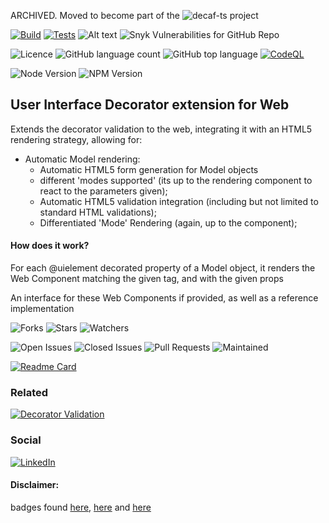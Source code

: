 ARCHIVED. Moved to become part of the ![decaf-ts](gitub.com/decaf-ts) project

[![Build](https://github.com/TiagoVenceslau/ui-decorators-web/actions/workflows/nodejs-build.yaml/badge.svg)](http://www.pdmfc.com)
[![Tests](https://github.com/TiagoVenceslau/ui-decorators-web/actions/workflows/jest-test.yaml/badge.svg)](http://www.pdmfc.com)
![Alt text](https://raw.github.com/TiagoVenceslau/ui-decorators-web/master/workdocs/badges/badge-lines.svg?sanitize=true)
![Snyk Vulnerabilities for GitHub Repo](https://img.shields.io/snyk/vulnerabilities/github/TiagoVenceslau/ui-decorators-web?style=plastic)

![Licence](https://img.shields.io/github/license/TiagoVenceslau/ui-decorators-web.svg)
![GitHub language count](https://img.shields.io/github/languages/count/TiagoVenceslau/ui-decorators-web?style=plastic)
![GitHub top language](https://img.shields.io/github/languages/top/TiagoVenceslau/ui-decorators-web?style=plastic)
[![CodeQL](https://github.com/starnowski/posmulten/workflows/CodeQL/badge.svg)](https://github.com/TiagoVenceslau/ui-decorators-web/actions?query=workflow%3ACodeQL)

![Node Version](https://img.shields.io/badge/dynamic/json.svg?url=https%3A%2F%2Fraw.githubusercontent.com%2Fbadges%2Fshields%2Fmaster%2Fpackage.json&label=Node&query=$.engines.node&colorB=blue)
![NPM Version](https://img.shields.io/badge/dynamic/json.svg?url=https%3A%2F%2Fraw.githubusercontent.com%2Fbadges%2Fshields%2Fmaster%2Fpackage.json&label=NPM&query=$.engines.npm&colorB=purple)


## User Interface Decorator extension for Web

Extends the decorator validation to the web, integrating it with an HTML5 rendering strategy, allowing for:
 - Automatic Model rendering:
   - Automatic HTML5 form generation for Model objects
   - different 'modes supported' (its up to the rendering component to react to the parameters given);
   - Automatic HTML5 validation integration (including but not limited to standard HTML validations);
   - Differentiated 'Mode' Rendering (again, up to the component);

#### How does it work?

For each @uielement decorated property of a Model object, it renders the Web Component matching the given tag, and with the given props

An interface for these Web Components if provided, as well as a reference implementation



![Forks](https://img.shields.io/github/forks/TiagoVenceslau/ui-decorators-web.svg)
![Stars](https://img.shields.io/github/stars/TiagoVenceslau/ui-decorators-web.svg)
![Watchers](https://img.shields.io/github/watchers/TiagoVenceslau/ui-decorators-web.svg)

![Open Issues](https://img.shields.io/github/issues/TiagoVenceslau/ui-decorators-web.svg)
![Closed Issues](https://img.shields.io/github/issues-closed/TiagoVenceslau/ui-decorators-web.svg)
![Pull Requests](https://img.shields.io/github/issues-pr-closed/TiagoVenceslau/ui-decorators-web.svg)
![Maintained](https://img.shields.io/badge/Maintained%3F-yes-green.svg)

[![Readme Card](https://github-readme-stats.vercel.app/api/pin/?username=TiagoVenceslau&repo=ui-decorators-web)](https://github.com/TiagoVenceslau/ui-decorators-web)

### Related

[![Decorator Validation](https://github-readme-stats.vercel.app/api/pin/?username=TiagoVenceslau&repo=decorator-validation)](https://github.com/TiagoVenceslau/decorator-validation)

### Social

[![LinkedIn](https://img.shields.io/badge/LinkedIn-0077B5?style=for-the-badge&logo=linkedin&logoColor=white)](https://www.linkedin.com/in/tiagovenceslau/)

#### Disclaimer:

badges found [here](https://dev.to/envoy_/150-badges-for-github-pnk), [here](https://github.com/alexandresanlim/Badges4-README.md-Profile#-social-) and [here](https://github.com/Ileriayo/markdown-badges)
